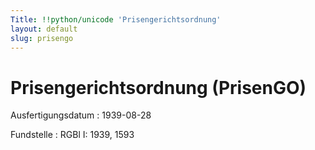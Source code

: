```yaml
---
Title: !!python/unicode 'Prisengerichtsordnung'
layout: default
slug: prisengo
---
```


# Prisengerichtsordnung (PrisenGO)

Ausfertigungsdatum
:   1939-08-28

Fundstelle
:   RGBl I: 1939, 1593

